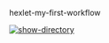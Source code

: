 hexlet-my-first-workflow

[![show-directory](https://github.com/NankouFuraku/hexlet-my-first-workflow/actions/workflows/say-hello.yaml/badge.svg)](https://github.com/NankouFuraku/hexlet-my-first-workflow/actions/workflows/say-hello.yaml)
